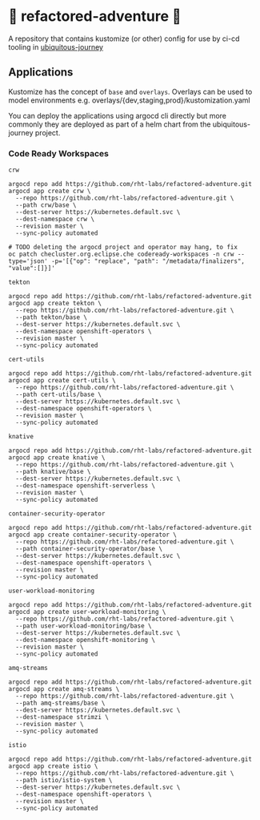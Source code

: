 # 🦀 refactored-adventure 🦀

A repository that contains kustomize (or other) config for use by ci-cd tooling in [ubiquitous-journey](https://github.com/rht-labs/ubiquitous-journey)

## Applications

Kustomize has the concept of `base` and `overlays`. Overlays can be used to model environments e.g. overlays/{dev,staging,prod}/kustomization.yaml

You can deploy the applications using argocd cli directly but more commonly they are deployed as part of a helm chart from the ubiquitous-journey project.

### Code Ready Workspaces

`crw`
```
argocd repo add https://github.com/rht-labs/refactored-adventure.git
argocd app create crw \
  --repo https://github.com/rht-labs/refactored-adventure.git \
  --path crw/base \
  --dest-server https://kubernetes.default.svc \
  --dest-namespace crw \
  --revision master \
  --sync-policy automated

# TODO deleting the argocd project and operator may hang, to fix
oc patch checluster.org.eclipse.che codeready-workspaces -n crw --type='json' -p='[{"op": "replace", "path": "/metadata/finalizers", "value":[]}]'
```

`tekton`
```
argocd repo add https://github.com/rht-labs/refactored-adventure.git
argocd app create tekton \
  --repo https://github.com/rht-labs/refactored-adventure.git \
  --path tekton/base \
  --dest-server https://kubernetes.default.svc \
  --dest-namespace openshift-operators \
  --revision master \
  --sync-policy automated
```

`cert-utils`
```
argocd repo add https://github.com/rht-labs/refactored-adventure.git
argocd app create cert-utils \
  --repo https://github.com/rht-labs/refactored-adventure.git \
  --path cert-utils/base \
  --dest-server https://kubernetes.default.svc \
  --dest-namespace openshift-operators \
  --revision master \
  --sync-policy automated
```

`knative`
```
argocd repo add https://github.com/rht-labs/refactored-adventure.git
argocd app create knative \
  --repo https://github.com/rht-labs/refactored-adventure.git \
  --path knative/base \
  --dest-server https://kubernetes.default.svc \
  --dest-namespace openshift-serverless \
  --revision master \
  --sync-policy automated
```

`container-security-operator`
```
argocd repo add https://github.com/rht-labs/refactored-adventure.git
argocd app create container-security-operator \
  --repo https://github.com/rht-labs/refactored-adventure.git \
  --path container-security-operator/base \
  --dest-server https://kubernetes.default.svc \
  --dest-namespace openshift-operators \
  --revision master \
  --sync-policy automated
```

`user-workload-monitoring`
```
argocd repo add https://github.com/rht-labs/refactored-adventure.git
argocd app create user-workload-monitoring \
  --repo https://github.com/rht-labs/refactored-adventure.git \
  --path user-workload-monitoring/base \
  --dest-server https://kubernetes.default.svc \
  --dest-namespace openshift-monitoring \
  --revision master \
  --sync-policy automated
```

`amq-streams`
```
argocd repo add https://github.com/rht-labs/refactored-adventure.git
argocd app create amq-streams \
  --repo https://github.com/rht-labs/refactored-adventure.git \
  --path amq-streams/base \
  --dest-server https://kubernetes.default.svc \
  --dest-namespace strimzi \
  --revision master \
  --sync-policy automated
```

`istio`
```
argocd repo add https://github.com/rht-labs/refactored-adventure.git
argocd app create istio \
  --repo https://github.com/rht-labs/refactored-adventure.git \
  --path istio/istio-system \
  --dest-server https://kubernetes.default.svc \
  --dest-namespace openshift-operators \
  --revision master \
  --sync-policy automated
```
